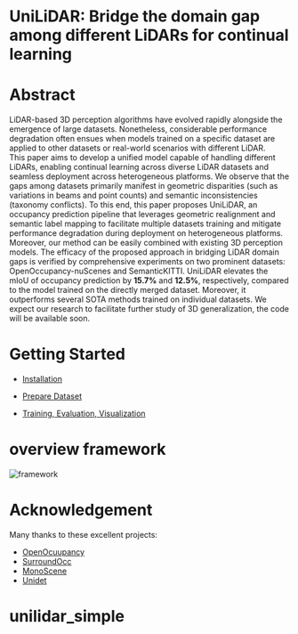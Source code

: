 # UniLiDAR: Bridge the domain gap among different LiDARs for continual learning

# Abstract

LiDAR-based 3D perception algorithms have evolved rapidly alongside the emergence of large datasets. Nonetheless, considerable performance degradation often ensues when models trained on a specific dataset are applied to other datasets or real-world scenarios with different LiDAR.  
This paper aims to develop a unified model capable of handling different LiDARs, enabling continual learning across diverse LiDAR datasets and seamless deployment across heterogeneous platforms. We observe that the gaps among datasets primarily manifest in geometric disparities (such as variations in beams and point counts) and semantic inconsistencies (taxonomy conflicts). 
To this end, this paper proposes UniLiDAR, an occupancy prediction pipeline that leverages geometric realignment and semantic label mapping to facilitate multiple datasets training and mitigate performance degradation during deployment on heterogeneous platforms. Moreover, our method can be easily combined with existing 3D perception models. The efficacy of the proposed approach in bridging LiDAR domain gaps is verified by comprehensive experiments on two prominent datasets: OpenOccupancy-nuScenes and SemanticKITTI. UniLiDAR elevates the mIoU of occupancy prediction by $\textbf{15.7\%}$ and $\textbf{12.5\%}$, respectively, compared to the model trained on the directly merged dataset. Moreover, it outperforms several SOTA methods trained on individual datasets. We expect our research to facilitate further study of 3D generalization, the code will be available soon.

# Getting Started

- [Installation](docs/install.md) 

- [Prepare Dataset](docs/prepare_data.md)

- [Training, Evaluation, Visualization](docs/trainval.md)

# **overview  framework**

![framework](./framework.png)

# Acknowledgement

Many thanks to these excellent projects:
- [OpenOcuupancy](https://github.com/JeffWang987/OpenOccupancy)
- [SurroundOcc](https://github.com/weiyithu/SurroundOcc)
- [MonoScene](https://github.com/astra-vision/MonoScene)
- [Unidet](https://github.com/xingyizhou/UniDet)
# unilidar_simple
